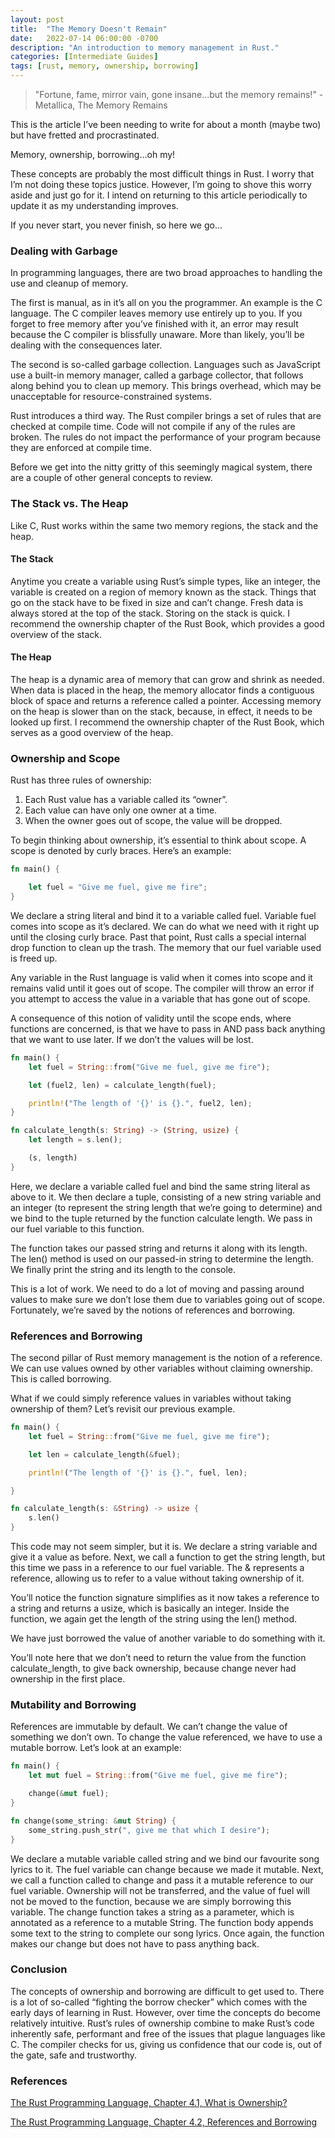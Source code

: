 ```yaml
---
layout: post
title:  "The Memory Doesn't Remain"
date:   2022-07-14 06:00:00 -0700
description: "An introduction to memory management in Rust."
categories: [Intermediate Guides]
tags: [rust, memory, ownership, borrowing]
---
```


> "Fortune, fame, mirror vain, gone insane...but the memory remains!" - Metallica, The Memory Remains

This is the article I’ve been needing to write for about a month (maybe two) but have fretted and procrastinated.

Memory, ownership, borrowing…oh my!

<!--more-->

These concepts are probably the most difficult things in Rust. I worry that I’m not doing these topics justice. However, I’m going to shove this worry aside and just go for it. I intend on returning to this article periodically to update it as my understanding improves.

If you never start, you never finish, so here we go…

### Dealing with Garbage

In programming languages, there are two broad approaches to handling the use and cleanup of memory.

The first is manual, as in it’s all on you the programmer. An example is the C language. The C compiler leaves memory use entirely up to you. If you forget to free memory after you’ve finished with it, an error may result because the C compiler is blissfully unaware. More than likely, you’ll be dealing with the consequences later.

The second is so-called garbage collection. Languages such as JavaScript use a built-in memory manager, called a garbage collector, that follows along behind you to clean up memory. This brings overhead, which may be unacceptable for resource-constrained systems.

Rust introduces a third way. The Rust compiler brings a set of rules that are checked at compile time. Code will not compile if any of the rules are broken. The rules do not impact the performance of your program because they are enforced at compile time.

Before we get into the nitty gritty of this seemingly magical system, there are a couple of other general concepts to review.

### The Stack vs. The Heap

Like C, Rust works within the same two memory regions, the stack and the heap.

#### The Stack

Anytime you create a variable using Rust’s simple types, like an integer, the variable is created on a region of memory known as the stack. Things that go on the stack have to be fixed in size and can’t change. Fresh data is always stored at the top of the stack. Storing on the stack is quick. I recommend the ownership chapter of the Rust Book, which provides a good overview of the stack.

#### The Heap

The heap is a dynamic area of memory that can grow and shrink as needed. When data is placed in the heap, the memory allocator finds a contiguous block of space and returns a reference called a pointer. Accessing memory on the heap is slower than on the stack, because, in effect, it needs to be looked up first. I recommend the ownership chapter of the Rust Book, which serves as a good overview of the heap.

### Ownership and Scope

Rust has three rules of ownership:

1. Each Rust value has a variable called its “owner”.
2. Each value can have only one owner at a time.
3. When the owner goes out of scope, the value will be dropped.

To begin thinking about ownership, it’s essential to think about scope. A scope is denoted by curly braces. Here’s an example:

```rust
fn main() {

    let fuel = "Give me fuel, give me fire";
}
```

We declare a string literal and bind it to a variable called fuel. Variable fuel comes into scope as it’s declared. We can do what we need with it right up until the closing curly brace. Past that point, Rust calls a special internal drop function to clean up the trash. The memory that our fuel variable used is freed up.

Any variable in the Rust language is valid when it comes into scope and it remains valid until it goes out of scope. The compiler will throw an error if you attempt to access the value in a variable that has gone out of scope.

A consequence of this notion of validity until the scope ends, where functions are concerned, is that we have to pass in AND pass back anything that we want to use later. If we don’t the values will be lost.

```rust
fn main() {
	let fuel = String::from("Give me fuel, give me fire");

	let (fuel2, len) = calculate_length(fuel);

	println!("The length of '{}' is {}.", fuel2, len);
}

fn calculate_length(s: String) -> (String, usize) {
	let length = s.len();

	(s, length)
}
```

Here, we declare a variable called fuel and bind the same string literal as above to it. We then declare a tuple, consisting of a new string variable and an integer (to represent the string length that we’re going to determine) and we bind to the tuple returned by the function calculate length. We pass in our fuel variable to this function.

The function takes our passed string and returns it along with its length. The len() method is used on our passed-in string to determine the length. We finally print the string and its length to the console.

This is a lot of work. We need to do a lot of moving and passing around values to make sure we don’t lose them due to variables going out of scope. Fortunately, we’re saved by the notions of references and borrowing.

### References and Borrowing

The second pillar of Rust memory management is the notion of a reference. We can use values owned by other variables without claiming ownership. This is called borrowing.

What if we could simply reference values in variables without taking ownership of them? Let’s revisit our previous example.

```rust
fn main() {
	let fuel = String::from("Give me fuel, give me fire");

	let len = calculate_length(&fuel);

	println!("The length of '{}' is {}.", fuel, len);

}

fn calculate_length(s: &String) -> usize {
	s.len()
}
```

This code may not seem simpler, but it is. We declare a string variable and give it a value as before. Next, we call a function to get the string length, but this time we pass in a reference to our fuel variable. The & represents a reference, allowing us to refer to a value without taking ownership of it.

You’ll notice the function signature simplifies as it now takes a reference to a string and returns a usize, which is basically an integer. Inside the function, we again get the length of the string using the len() method.

We have just borrowed the value of another variable to do something with it.

You’ll note here that we don’t need to return the value from the function calculate_length, to give back ownership, because change never had ownership in the first place.

### Mutability and Borrowing

References are immutable by default. We can’t change the value of something we don’t own. To change the value referenced, we have to use a mutable borrow. Let’s look at an example:

```rust
fn main() {
	let mut fuel = String::from("Give me fuel, give me fire");

	change(&mut fuel);
}

fn change(some_string: &mut String) {
	some_string.push_str(", give me that which I desire");
}
```

We declare a mutable variable called string and we bind our favourite song lyrics to it. The fuel variable can change because we made it mutable. Next, we call a function called to change and pass it a mutable reference to our fuel variable. Ownership will not be transferred, and the value of fuel will not be moved to the function, because we are simply borrowing this variable. The change function takes a string as a parameter, which is annotated as a reference to a mutable String. The function body appends some text to the string to complete our song lyrics. Once again, the function makes our change but does not have to pass anything back.

### Conclusion

The concepts of ownership and borrowing are difficult to get used to. There is a lot of so-called “fighting the borrow checker” which comes with the early days of learning in Rust. However, over time the concepts do become relatively intuitive. Rust’s rules of ownership combine to make Rust’s code inherently safe, performant and free of the issues that plague languages like C. The compiler checks for us, giving us confidence that our code is, out of the gate, safe and trustworthy.

### References

[The Rust Programming Language, Chapter 4.1, What is Ownership?](https://doc.rust-lang.org/book/ch04-01-what-is-ownership.html)

[The Rust Programming Language, Chapter 4.2, References and Borrowing](https://doc.rust-lang.org/book/ch04-02-references-and-borrowing.html)
